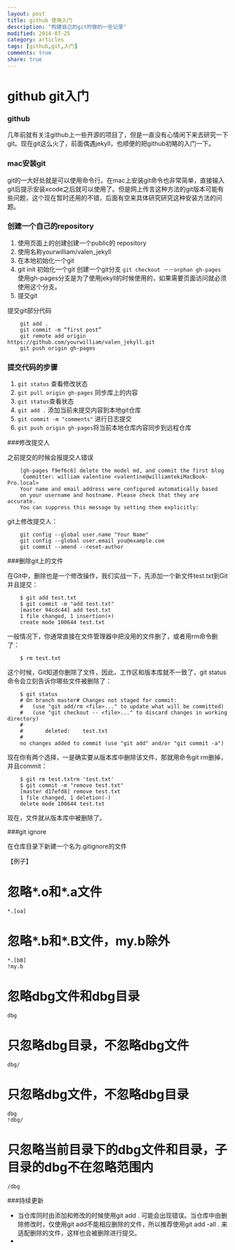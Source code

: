 ```yaml
---
layout: post
title: github 使用入门 
description: "构建自己的git时做的一些记录"
modified: 2014-07-25
category: articles
tags: [github,git,入门]
comments: true
share: true
---
```


# github git入门

### github
几年前就有关注github上一些开源的项目了，但是一直没有心情闲下来去研究一下git。现在git这么火了，前面偶遇jekyll，也顺便的把github初略的入门一下。

### mac安装git
git的一大好处就是可以使用命令行。在mac上安装git命令也非常简单，直接输入git后提示安装xcode之后就可以使用了。但是网上传言这种方法的git版本可能有些问题，这个现在暂时还用的不错，后面有空来具体研究研究这种安装方法的问题。

### 创建一个自己的repository
1. 使用页面上的创建创建一个public的 repository
2. 使用名称yourwilliam/valen_jekyll
3. 在本地初始化一个git
4. git init 初始化一个git
 创建一个git分支 `git checkout －－orphan gh-pages`
 使用gh-pages分支是为了使用jekyll的时候使用的，如果需要页面访问就必须使用这个分支。
5. 提交git

提交git部分代码

		git add .
		git commit -m “first post”
		git remote add origin https://github.com/yourwilliam/valen_jekyll.git
		git push origin gh-pages

### 提交代码的步骤
1. `git status` 查看修改状态
2. `git pull origin gh-pages` 同步库上的内容
3. `git status`查看状态
4. `git add .` 添加当前未提交内容到本地git仓库
5. `git commit -m "comments"` 进行日志提交
6. `git push origin gh-pages`将当前本地仓库内容同步到远程仓库

###修改提交人

之前提交的时候会报提交人错误
		
		[gh-pages f9ef6c6] delete the model md, and commit the first blog
		 Committer: william valentine <valentine@williamtekiMacBook-Pro.local>
		Your name and email address were configured automatically based
		on your username and hostname. Please check that they are accurate.
		You can suppress this message by setting them explicitly:
git上修改提交人：

	
		git config --global user.name "Your Name"
    	git config --global user.email you@example.com
    	git commit --amend --reset-author

###删除git上的文件

在Git中，删除也是一个修改操作，我们实战一下，先添加一个新文件test.txt到Git并且提交：

		$ git add test.txt
		$ git commit -m "add test.txt"
		[master 94cdc44] add test.txt 
		1 file changed, 1 insertion(+) 
		create mode 100644 test.txt
一般情况下，你通常直接在文件管理器中把没用的文件删了，或者用rm命令删了：

		$ rm test.txt

这个时候，Git知道你删除了文件，因此，工作区和版本库就不一致了，git status命令会立刻告诉你哪些文件被删除了：
		
		$ git status
		# On branch master# Changes not staged for commit:
		#   (use "git add/rm <file>..." to update what will be committed)
		#   (use "git checkout -- <file>..." to discard changes in working directory)
		#
		#       deleted:    test.txt
		#
		no changes added to commit (use "git add" and/or "git commit -a")

现在你有两个选择，一是确实要从版本库中删除该文件，那就用命令git rm删掉，并且commit：
		
		$ git rm test.txtrm 'test.txt'
		$ git commit -m "remove test.txt"
		[master d17efd8] remove test.txt 
		1 file changed, 1 deletion(-) 
		delete mode 100644 test.txt

现在，文件就从版本库中被删除了。 

###git ignore

在仓库目录下新建一个名为.gitignore的文件

【例子】
# 忽略*.o和*.a文件
	*.[oa]
# 忽略*.b和*.B文件，my.b除外
	*.[bB]
	!my.b
# 忽略dbg文件和dbg目录
	dbg
# 只忽略dbg目录，不忽略dbg文件
	dbg/
# 只忽略dbg文件，不忽略dbg目录
	dbg
	!dbg/
# 只忽略当前目录下的dbg文件和目录，子目录的dbg不在忽略范围内
	/dbg 

###持续更新
* 当仓库同时由添加和修改的时候使用git add . 可能会出现错误。当仓库中由删除修改时，仅使用git add不能相应删除的文件，所以推荐使用git add -all . 来适配删除的文件，这样也会被删除进行提交。
* 






